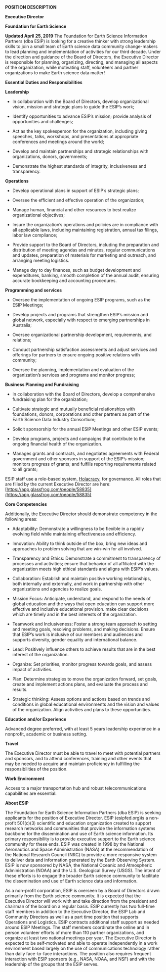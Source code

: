 **POSITION DESCRIPTION**

**Executive Director**

**Foundation for Earth Science**

**Updated April 25, 2019**
The  Foundation for Earth Science Information Partners (dba ESIP) is looking for a creative thinker with strong leadership skills to join a small team of Earth science data community change-makers to lead planning and implementation of activities for our third decade. Under the direction and guidance of the Board of Directors, the Executive Director is responsible for planning, organizing, directing, and managing all aspects of the organization, while motivating staff, volunteers and partner organizations to make Earth science data matter!

**Essential Duties and Responsibilities**


**Leadership**

* In collaboration with the Board of Directors, develop organizational vision, mission and strategic plans to guide the ESIP’s work;

* Identify opportunities to advance ESIP’s mission; provide analysis of opportunities and challenges;

* Act as the key spokesperson for the organization, including giving speeches, talks, workshops, and presentations at appropriate conferences and meetings around the world;

* Develop and maintain partnerships and strategic relationships with organizations, donors, governments;

* Demonstrate the highest standards of integrity, inclusiveness and transparency.

**Operations**

* Develop operational plans in support of ESIP’s strategic plans;

* Oversee the efficient and effective operation of the organization;

* Manage human, financial and other resources to best realize organizational objectives;

* Insure the organization’s operations and policies are in compliance with all applicable laws, including maintaining registration, annual tax filings, labor law compliance;

* Provide support to the Board of Directors, including the preparation and distribution of meeting agendas and minutes, regular communications and updates, preparation of materials for marketing and outreach, and arranging meeting logistics.

* Manage day to day finances, such as budget development and expenditures, banking, smooth completion of the annual audit, ensuring accurate bookkeeping and accounting procedures.

**Programming and services**

* Oversee the implementation of ongoing ESIP programs, such as the ESIP Meetings;

* Develop projects and programs that strengthen ESIP’s mission and global network, especially with respect to emerging partnerships in Australia;

* Oversee organizational partnership development, requirements, and relations;

* Conduct partnership satisfaction assessments and adjust services and offerings for partners to ensure ongoing positive relations with community;

* Oversee the planning, implementation and evaluation of the organization’s services and programs and monitor progress;

**Business Planning and Fundraising**

* In collaboration with the Board of Directors, develop a comprehensive fundraising plan for the organization;

* Cultivate strategic and mutually beneficial relationships with foundations, donors, corporations and other partners as part of the Earth Science Data Industry Consortium;

* Solicit sponsorship for the annual ESIP Meetings and other ESIP events;

* Develop programs, projects and campaigns that contribute to the ongoing financial health of the organization.

* Manages grants and contracts, and negotiates agreements with Federal government and other sponsors in support of the ESIP’s mission; monitors progress of grants; and fulfills reporting requirements related to all grants; 

ESIP staff use a role-based system, [Holacracy](https://www.holacracy.org/), for governance. All roles that are filled by the current Executive Director are here: [https://app.glassfrog.com/people/58835](https://app.glassfrog.com/people/58835)



**Core Competencies**

Additionally, the Executive Director should demonstrate competency in the following areas:

* Adaptability: Demonstrate a willingness to be flexible in a rapidly evolving field while maintaining effectiveness and efficiency.

* Innovation: Ability to think outside of the box, bring new ideas and approaches to problem solving that are win-win for all involved.

* Transparency and Ethics: Demonstrate a commitment to transparency of processes and activities; ensure that behavior of all affiliated with the organization meets high ethical standards and aligns with ESIP’s values.

* Collaboration: Establish and maintain positive working relationships, both internally and externally, and work in partnership with other organizations and agencies to realize goals.

* Mission Focus: Anticipate, understand, and respond to the needs of global education and the ways that open education can support more effective and inclusive educational provision. make clear decisions which are timely and in the best interests of the organization. 

* Teamwork and Inclusiveness: Foster a strong team approach to setting and meeting goals, resolving problems, and making decisions. Ensure that ESIP’s work is inclusive of our members and audiences and supports diversity, gender equality and international balance.

* Lead: Positively influence others to achieve results that are in the best interest of the organization.

* Organize: Set priorities, monitor progress towards goals, and assess impact of activities.

* Plan: Determine strategies to move the organization forward, set goals, create and implement actions plans, and evaluate the process and results.

* Strategic thinking: Assess options and actions based on trends and conditions in global educational environments and the vision and values of the organization. Align activities and plans to these opportunities.


**Education and/or Experience**

Advanced degree preferred, with at least 5 years leadership experience in a nonprofit, academic or business setting.


**Travel**

The Executive Director must be able to travel to meet with potential partners and sponsors, and to attend conferences, training and other events that may be needed to acquire and maintain proficiency in fulfilling the responsibilities of the position. 

**Work Environment**

Access to a major transportation hub and robust telecommunications capabilities are essential.

**About ESIP**

The Foundation for Earth Science Information Partners (dba ESIP)  is seeking applicants for the position of Executive Director.  ESIP (esipfed.org)is a non-profit 501(c)(3) scientific and education organization created to support research networks and communities that provide the information systems backbone for the dissemination and use of Earth science information. Its primary responsibility is to provide executive support to the Earth science community for these ends.  ESIP was created in 1998 by the National Aeronautics and Space Administration (NASA) at the recommendation of the National Research Council (NRC) to provide a more responsive system to deliver data and information generated by the Earth Observing System. ESIP is now sponsored by NASA, the National Oceanic and Atmospheric Administration (NOAA) and the U.S. Geological Survey (USGS). The intent of these efforts is to engage the broader Earth science community to facilitate the dissemination and use of Earth science data and information.

As a non-profit corporation, ESIP is overseen by a Board of Directors drawn primarily from the Earth science community.  It is expected that the Executive Director will work with and take direction from the president and chairman of the board on a regular basis.  ESIP currently has two full-time staff members in addition to the Executive Director, the ESIP Lab and Community Directors as well as a part time position that supports Operations and Logistics. ESIP contracts additional staff support as needed around ESIP Meetings. The staff members coordinate the online and in person volunteer efforts of more than 110 partner organizations, and organize at least two national meetings per year. The Executive Director is expected to be self-motivated and able to operate independently in a work environment based largely on the use of communications technology rather than daily face-to-face interactions. The position also requires frequent interaction with ESIP sponsors (e.g., NASA, NOAA, and NSF) and with the leadership of the groups that the ESIP serves.

